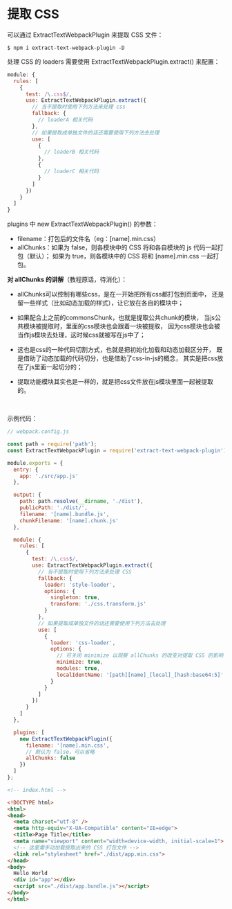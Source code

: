 # 提取 CSS

可以通过 ExtractTextWebpackPlugin 来提取 CSS 文件：

```shell
$ npm i extract-text-webpack-plugin -D
```

处理 CSS 的 loaders 需要使用 ExtractTextWebpackPlugin.extract() 来配置：
```js
module: {
  rules: [
    {
      test: /\.css$/,
      use: ExtractTextWebpackPlugin.extract({
        // 当不提取时使用下列方法来处理 css
        fallback: {
          // loaderA 相关代码
        },
        // 如果提取成单独文件的话还需要使用下列方法去处理
        use: [
          {
            // loaderB 相关代码
          },
          {
            // loaderC 相关代码
          }
        ]
      })
    }
  ]
}
```

plugins 中 new ExtractTextWebpackPlugin() 的参数：
* filename：打包后的文件名（eg：[name].min.css）
* allChunks：如果为 false，则各模块中的 CSS 将和各自模块的 js 代码一起打包（默认）；
如果为 true，则各模块中的 CSS 将和 [name].min.css 一起打包。

**对 allChunks 的讲解**（教程原话，待消化）：
* allChunks可以控制有哪些css，是在一开始把所有css都打包到页面中，
还是留一些样式（比如动态加载的样式），让它放在各自的模块中；

* 如果配合上之前的commonsChunk，也就是提取公共chunk的模块，
当js公共模块被提取时，里面的css模块也会跟着一块被提取，
因为css模块也会被当作js模块去处理，这时候css就被写在js中了；

* 这也是css的一种代码切割方式，也就是把初始化加载和动态加载区分开，
既是借助了动态加载的代码切分，也是借助了css-in-js的概念，
其实是把css放在了js里面一起切分的；

* 提取功能模块其实也是一样的，就是把css文件放在js模块里面一起被提取的。

<br/>

示例代码：

```js
// webpack.config.js

const path = require('path');
const ExtractTextWebpackPlugin = require('extract-text-webpack-plugin');

module.exports = {
  entry: {
    app: './src/app.js'
  },

  output: {
    path: path.resolve(__dirname, './dist'),
    publicPath: './dist/',
    filename: '[name].bundle.js',
    chunkFilename: '[name].chunk.js'
  },

  module: {
    rules: [
      {
        test: /\.css$/,
        use: ExtractTextWebpackPlugin.extract({
          // 当不提取时使用下列方法来处理 CSS
          fallback: {
            loader: 'style-loader',
            options: {
              singleton: true,
              transform: './css.transform.js'
            }
          },
          // 如果提取成单独文件的话还需要使用下列方法去处理
          use: [
            {
              loader: 'css-loader',
              options: {
                // 可关闭 minimize 以观察 allChunks 的改变对提取 CSS 的影响
                minimize: true,
                modules: true,
                localIdentName: '[path][name]_[local]_[hash:base64:5]'
              }
            }
          ]
        })
      }
    ]
  },

  plugins: [
    new ExtractTextWebpackPlugin({
      filename: '[name].min.css',
      // 默认为 false，可以省略
      allChunks: false
    })
  ]
};
```

```html
<!-- index.html -->

<!DOCTYPE html>
<html>
<head>
  <meta charset="utf-8" />
  <meta http-equiv="X-UA-Compatible" content="IE=edge">
  <title>Page Title</title>
  <meta name="viewport" content="width=device-width, initial-scale=1">
  <!-- 这里需手动加载提取出来的 CSS 打包文件 -->
  <link rel="stylesheet" href="./dist/app.min.css">
</head>
<body>
  Hello World
  <div id="app"></div>
  <script src="./dist/app.bundle.js"></script>
</body>
</html>
```